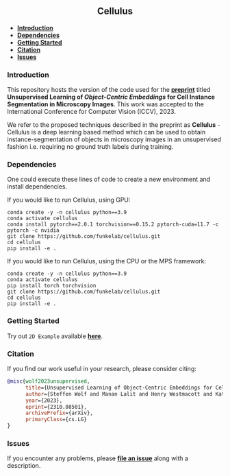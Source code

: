 <h2 align="center">Cellulus</h2>

- **[Introduction](#introduction)**
- **[Dependencies](#dependencies)**
- **[Getting Started](#getting-started)**
- **[Citation](#citation)**
- **[Issues](#issues)**


### Introduction
This repository hosts the version of the code used for the **[preprint](https://arxiv.org/pdf/2310.08501.pdf)** titled **Unsupervised Learning of *Object-Centric Embeddings* for Cell Instance Segmentation in Microscopy Images**. This work was accepted to the International Conference for Computer Vision (ICCV), 2023.

We refer to the proposed techniques described in the preprint as **Cellulus** - Cellulus is a deep learning based method which can be used to obtain instance-segmentation of objects in microscopy images in an unsupervised fashion i.e. requiring no ground truth labels during training. 

### Dependencies 

One could execute these lines of code to create a new environment and install dependencies. 

If you would like to run Cellulus, using GPU:

```
conda create -y -n cellulus python==3.9
conda activate cellulus
conda install pytorch==2.0.1 torchvision==0.15.2 pytorch-cuda=11.7 -c pytorch -c nvidia
git clone https://github.com/funkelab/cellulus.git
cd cellulus
pip install -e .
```

If you would like to run Cellulus, using the CPU or the MPS framework:

```
conda create -y -n cellulus python==3.9
conda activate cellulus
pip install torch torchvision
git clone https://github.com/funkelab/cellulus.git
cd cellulus
pip install -e .
```

### Getting Started

Try out `2D Example` available **[here](https://funkelab.github.io/cellulus)**. 

### Citation

If you find our work useful in your research, please consider citing:

```bibtex
@misc{wolf2023unsupervised,
      title={Unsupervised Learning of Object-Centric Embeddings for Cell Instance Segmentation in Microscopy Images}, 
      author={Steffen Wolf and Manan Lalit and Henry Westmacott and Katie McDole and Jan Funke},
      year={2023},
      eprint={2310.08501},
      archivePrefix={arXiv},
      primaryClass={cs.LG}
}
```

### Issues

If you encounter any problems, please **[file an issue](https://github.com/funkelab/cellulus/issues)** along with a description.



